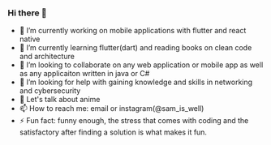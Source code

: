 ### Hi there 👋

<!--
**Wonder-sam/Wonder-sam** is a ✨ _special_ ✨ repository because its `README.md` (this file) appears on your GitHub profile.

Here are some ideas to get you started:
- 😄 Pronouns: ...
-->
- 🔭 I’m currently working on mobile applications with flutter and react native
- 🌱 I’m currently learning flutter(dart) and reading books on clean code and architecture
- 👯 I’m looking to collaborate on any web application or mobile app as well as any applicaiton written in java or C#
- 🤔 I’m looking for help with gaining knowledge and skills in networking and cybersecurity
- 💬 Let's talk about anime
- 📫 How to reach me: email or instagram(@sam_is_well)
- ⚡ Fun fact: funny enough, the stress that comes with coding and the satisfactory after finding a solution is what makes it fun.

